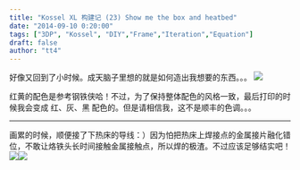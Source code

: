 ```yaml
---
title: "Kossel XL 构建记 (23) Show me the box and heatbed"
date: "2014-09-10 0:20:00"
tags: ["3DP", "Kossel", "DIY","Frame","Iteration","Equation"]
draft: false
author: "tt4"
---
```

好像又回到了小时候。成天脑子里想的就是如何造出我想要的东西。。。
![][image-1]


红黄的配色是参考钢铁侠哈！不过，为了保持整体配色的风格一致，最后打印的时候我会变成 红、灰、黑 配色的。但是请相信我，这不是顺丰的色调。。。

----
画累的时候，顺便接了下热床的导线：）因为怕把热床上焊接点的金属接片融化错位，不敢让烙铁头长时间接触金属接触点，所以焊的极渣。不过应该足够结实吧！![][image-2]![][image-3]

[image-1]:	/3DP/_images/caseExposed.png
[image-2]:	/3DP/_images/DSC00552.JPG
[image-3]:	/3DP/_images/DSC00553.JPG
